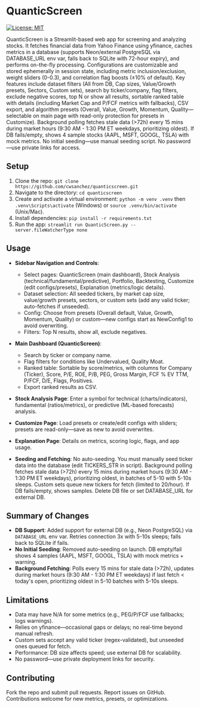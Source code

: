 # QuanticScreen

[![License: MIT](https://img.shields.io/badge/License-MIT-yellow.svg)](https://opensource.org/licenses/MIT)

QuanticScreen is a Streamlit-based web app for screening and analyzing stocks. It fetches financial data from Yahoo Finance using yfinance, caches metrics in a database (supports Neon/external PostgreSQL via DATABASE_URL env var, falls back to SQLite with 72-hour expiry), and performs on-the-fly processing. Configurations are customizable and stored ephemerally in session state, including metric inclusion/exclusion, weight sliders (0-0.3), and correlation flag boosts (±10% of default). Key features include dataset filters (All from DB, Cap sizes, Value/Growth presets, Sectors, Custom sets), search by ticker/company, flag filters, exclude negative scores, top N or show all results, sortable ranked table with details (including Market Cap and P/FCF metrics with fallbacks), CSV export, and algorithm presets (Overall, Value, Growth, Momentum, Quality—selectable on main page with read-only protection for presets in Customize). Background polling fetches stale data (>72h) every 15 mins during market hours (9:30 AM - 1:30 PM ET weekdays, prioritizing oldest). If DB fails/empty, shows 4 sample stocks (AAPL, MSFT, GOOGL, TSLA) with mock metrics. No initial seeding—use manual seeding script. No password—use private links for access.

## Setup

1. Clone the repo: `git clone https://github.com/cwsanchez/quanticscreen.git`
2. Navigate to the directory: `cd quanticscreen`
3. Create and activate a virtual environment: `python -m venv .venv` then `.venv\Scripts\activate` (Windows) or `source .venv/bin/activate` (Unix/Mac).
4. Install dependencies: `pip install -r requirements.txt`
5. Run the app: `streamlit run QuanticScreen.py --server.fileWatcherType none`

## Usage

- **Sidebar Navigation and Controls**:
  - Select pages: QuanticScreen (main dashboard), Stock Analysis (technical/fundamental/predictive), Portfolio, Backtesting, Customize (edit configs/presets), Explanation (metrics/logic details).
  - Dataset selection: All seeded tickers, by market cap size, value/growth presets, sectors, or custom sets (add any valid ticker; auto-fetches if unseeded).
  - Config: Choose from presets (Overall default, Value, Growth, Momentum, Quality) or custom—new configs start as NewConfig1 to avoid overwriting.
  - Filters: Top N results, show all, exclude negatives.

- **Main Dashboard (QuanticScreen)**:
  - Search by ticker or company name.
  - Flag filters for conditions like Undervalued, Quality Moat.
  - Ranked table: Sortable by score/metrics, with columns for Company (Ticker), Score, P/E, ROE, P/B, PEG, Gross Margin, FCF % EV TTM, P/FCF, D/E, Flags, Positives.
  - Export ranked results as CSV.

- **Stock Analysis Page**: Enter a symbol for technical (charts/indicators), fundamental (ratios/metrics), or predictive (ML-based forecasts) analysis.
- **Customize Page**: Load presets or create/edit configs with sliders; presets are read-only—save as new to avoid overwrites.
- **Explanation Page**: Details on metrics, scoring logic, flags, and app usage.
- **Seeding and Fetching**: No auto-seeding. You must manually seed ticker data into the database (edit TICKERS_STR in script). Background polling fetches stale data (>72h) every 15 mins during market hours (9:30 AM - 1:30 PM ET weekdays), prioritizing oldest, in batches of 5-10 with 5-10s sleeps. Custom sets queue new tickers for fetch (limited to 20/hour). If DB fails/empty, shows samples. Delete DB file or set DATABASE_URL for external DB.

## Summary of Changes

- **DB Support**: Added support for external DB (e.g., Neon PostgreSQL) via `DATABASE_URL` env var. Retries connection 3x with 5-10s sleeps; falls back to SQLite if fails.
- **No Initial Seeding**: Removed auto-seeding on launch. DB empty/fail shows 4 samples (AAPL, MSFT, GOOGL, TSLA) with mock metrics + warning.
- **Background Fetching**: Polls every 15 mins for stale data (>72h), updates during market hours (9:30 AM - 1:30 PM ET weekdays) if last fetch < today's open, prioritizing oldest in 5-10 batches with 5-10s sleeps.

## Limitations

- Data may have N/A for some metrics (e.g., PEG/P/FCF use fallbacks; logs warnings).
- Relies on yfinance—occasional gaps or delays; no real-time beyond manual refresh.
- Custom sets accept any valid ticker (regex-validated), but unseeded ones queued for fetch.
- Performance: DB size affects speed; use external DB for scalability.
- No password—use private deployment links for security.

## Contributing

Fork the repo and submit pull requests. Report issues on GitHub. Contributions welcome for new metrics, presets, or optimizations.